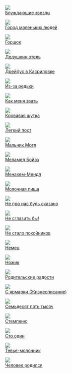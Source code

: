 ![](/books/prose_classic/Шолом%20Алейхем/Блуждающие%20звезды.jpg)  
[Блуждающие звезды](/books/prose_classic/Шолом%20Алейхем/Блуждающие%20звезды)

![](/books/prose_classic/Шолом%20Алейхем/Город%20маленьких%20людей.jpg)  
[Город маленьких людей](/books/prose_classic/Шолом%20Алейхем/Город%20маленьких%20людей)

![](/books/prose_classic/Шолом%20Алейхем/Горшок.jpg)  
[Горшок](/books/prose_classic/Шолом%20Алейхем/Горшок)

![](/books/prose_classic/Шолом%20Алейхем/Дедушкин%20отель.jpg)  
[Дедушкин отель](/books/prose_classic/Шолом%20Алейхем/Дедушкин%20отель)

![](/books/prose_classic/Шолом%20Алейхем/Дрейфус%20в%20Касриловке.jpg)  
[Дрейфус в Касриловке](/books/prose_classic/Шолом%20Алейхем/Дрейфус%20в%20Касриловке)

![](/books/prose_classic/Шолом%20Алейхем/Из-за%20редьки.jpg)  
[Из-за редьки](/books/prose_classic/Шолом%20Алейхем/Из-за%20редьки)

![](/books/prose_classic/Шолом%20Алейхем/Как%20меня%20звать.jpg)  
[Как меня звать](/books/prose_classic/Шолом%20Алейхем/Как%20меня%20звать)

![](/books/prose_classic/Шолом%20Алейхем/Кровавая%20шутка.jpg)  
[Кровавая шутка](/books/prose_classic/Шолом%20Алейхем/Кровавая%20шутка)

![](/books/prose_classic/Шолом%20Алейхем/Легкий%20пост.jpg)  
[Легкий пост](/books/prose_classic/Шолом%20Алейхем/Легкий%20пост)

![](/books/prose_classic/Шолом%20Алейхем/Мальчик%20Мотл.jpg)  
[Мальчик Мотл](/books/prose_classic/Шолом%20Алейхем/Мальчик%20Мотл)

![](/books/prose_classic/Шолом%20Алейхем/Меламед%20Бойаз.jpg)  
[Меламед Бойаз](/books/prose_classic/Шолом%20Алейхем/Меламед%20Бойаз)

![](/books/prose_classic/Шолом%20Алейхем/Менахем-Мендл.jpg)  
[Менахем-Мендл](/books/prose_classic/Шолом%20Алейхем/Менахем-Мендл)

![](/books/prose_classic/Шолом%20Алейхем/Молочная%20пища.jpg)  
[Молочная пища](/books/prose_classic/Шолом%20Алейхем/Молочная%20пища)

![](/books/prose_classic/Шолом%20Алейхем/Не%20про%20нас%20будь%20сказано.jpg)  
[Не про нас будь сказано](/books/prose_classic/Шолом%20Алейхем/Не%20про%20нас%20будь%20сказано)

![](/books/prose_classic/Шолом%20Алейхем/Не%20сглазить%20бы!.jpg)  
[Не сглазить бы!](/books/prose_classic/Шолом%20Алейхем/Не%20сглазить%20бы!)

![](/books/prose_classic/Шолом%20Алейхем/Не%20стало%20покойников.jpg)  
[Не стало покойников](/books/prose_classic/Шолом%20Алейхем/Не%20стало%20покойников)

![](/books/prose_classic/Шолом%20Алейхем/Немец.jpg)  
[Немец](/books/prose_classic/Шолом%20Алейхем/Немец)

![](/books/prose_classic/Шолом%20Алейхем/Ножик.jpg)  
[Ножик](/books/prose_classic/Шолом%20Алейхем/Ножик)

![](/books/prose_classic/Шолом%20Алейхем/Родительские%20радости.jpg)  
[Родительские радости](/books/prose_classic/Шолом%20Алейхем/Родительские%20радости)

![](/books/prose_classic/Шолом%20Алейхем/С%20ярмарки%20(Жизнеописание).jpg)  
[С ярмарки (Жизнеописание)](/books/prose_classic/Шолом%20Алейхем/С%20ярмарки%20(Жизнеописание))

![](/books/prose_classic/Шолом%20Алейхем/Семьдесят%20пять%20тысяч.jpg)  
[Семьдесят пять тысяч](/books/prose_classic/Шолом%20Алейхем/Семьдесят%20пять%20тысяч)

![](/books/prose_classic/Шолом%20Алейхем/Стемпеню.jpg)  
[Стемпеню](/books/prose_classic/Шолом%20Алейхем/Стемпеню)

![](/books/prose_classic/Шолом%20Алейхем/Сто%20один.jpg)  
[Сто один](/books/prose_classic/Шолом%20Алейхем/Сто%20один)

![](/books/prose_classic/Шолом%20Алейхем/Тевье-молочник.jpg)  
[Тевье-молочник](/books/prose_classic/Шолом%20Алейхем/Тевье-молочник)

![](/books/prose_classic/Шолом%20Алейхем/Человек%20родился.jpg)  
[Человек родился](/books/prose_classic/Шолом%20Алейхем/Человек%20родился)
